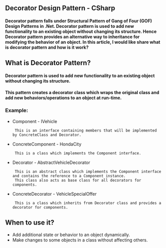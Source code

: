 ## Decorator Design Pattern - CSharp
#### Decorator pattern falls under Structural Pattern of Gang of Four (GOF) Design Patterns in .Net. Decorator pattern is used to add new functionality to an existing object without changing its structure. Hence Decorator pattern provides an alternative way to inheritance for modifying the behavior of an object. In this article, I would like share what is decorator pattern and how is it work?
## What is Decorator Pattern?
#### Decorator pattern is used to add new functionality to an existing object without changing its structure.
#### This pattern creates a decorator class which wraps the original class and add new behaviors/operations to an object at run-time.

### Example:
 - Component - IVehicle
	
		This is an interface containing members that will be implemented by ConcreteClass and Decorator.
 
 - ConcreteComponent - HondaCity
	
		This is a class which implements the Component interface.

 - Decorator - AbstractVehicleDecorator
	
		This is an abstract class which implements the Component interface and contains the reference to a Component instance. 
		This class also acts as base class for all decorators for components.

 - ConcreteDecorator - VehicleSpecialOffer 
 
		This is a class which inherits from Decorator class and provides a decorator for components.
	
	
## When to use it?
 - Add additional state or behavior to an object dynamically.
 - Make changes to some objects in a class without affecting others.